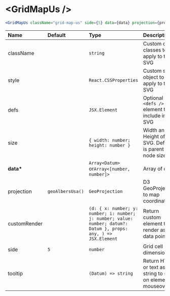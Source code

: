 # \<GridMapUs \/>

```jsx
<GridMapUs className="grid-map-us" side={5} data={data} projection={projection} />
```

| Name          | Default          | Type                                                                                                             | Description                                                  |
| :------------ | :--------------- | :--------------------------------------------------------------------------------------------------------------- | :----------------------------------------------------------- |
| className     |                  | `string`                                                                                                         | Custom css classes to apply to the SVG                       |
| style         |                  | `React.CSSProperties`                                                                                            | Custom style object to apply to the SVG                      |
| defs          |                  | `JSX.Element`                                                                                                    | Optional `<defs />` element to include in the SVG            |
| size          |                  | `{ width: number; height: number }`                                                                              | Width and Height of the SVG. Default is parent node size.    |
| <b>data\*</b> |                  | `Array<Datum>` or`Array<[number, number]>`                                                                       | Array of data                                                |
| projection    | `geoAlbersUsa()` | `GeoProjection`                                                                                                  | D3 GeoProjection to map coordinates                          |
| customRender  |                  | `(d: { x: number; y: number; i: number; j: number; value: number; datum?: Datum }, props: any, ) => JSX.Element` | Return custom element to render as data point                |
| side          | `5`              | `number`                                                                                                         | Grid cell dimension                                          |
| tooltip       |                  | `(Datum) => string`                                                                                              | Return HTML or text as a string to show on element mouseover |
